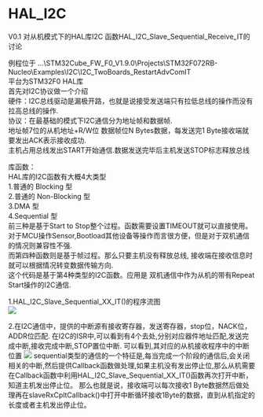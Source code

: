# HAL_I2C
V0.1 对从机模式下的HAL库I2C 函数HAL_I2C_Slave_Sequential_Receive_IT的讨论

例程位于 ...\STM32Cube_FW_F0_V1.9.0\Projects\STM32F072RB-Nucleo\Examples\I2C\I2C_TwoBoards_RestartAdvComIT  
平台为STM32F0 HAL库  
首先对I2C协议做一个介绍  
硬件：I2C总线驱动是漏极开路，也就是说接受发送端只有拉低总线的操作而没有拉高总线的操作.  
协议：在最基础的模式下I2C通信分为地址帧和数据帧.  
     地址帧7位的从机地址+R/W位 数据帧位N Bytes数据，每发送完1 Byte接收端就要发出ACK表示接收成功.  
     主机占用总线发出START开始通信.数据发送完毕后主机发送STOP标志释放总线
  
  库函数：  
  HAL库的I2C函数有大概4大类型  
  1.普通的 Blocking 型  
  2.普通的 Non-Blocking 型  
  3.DMA 型  
  4.Sequential 型  
  前三种是基于Start to Stop整个过程。函数需要设置TIMEOUT就可以直接使用。对于MCU操作Sensor,Bootload其他设备等操作而言很方便，但是对于双机通信的情况则兼容性不强.  
  而第四种函数则是基于帧过程。那么只要主机没有释放总线, 接收端在接收信息时就可以根据情况转变数据传输方向.
    
    这个代码是基于第4种类型的I2C函数。应用是 双机通信中作为从机的带有Repeat Start操作的I2C通信.
  
  1.HAL_I2C_Slave_Sequential_XX_IT()的程序流图  
  ![](https://github.com/stonechenSJ/HAL_I2C/blob/master/HAL_I2C%20structure.png)
  
  2.在I2C通信中，提供的中断源有接收寄存器，发送寄存器，stop位，NACK位，ADDR位匹配.
 在I2C的ISR中,可以看到有4个去处,分别对应器件地址匹配,发送完成中断,接收完成中断,STOP置位中断.
 可以看到,其对应的从机接收程序中的中断位置
 ![](https://github.com/stonechenSJ/HAL_I2C/blob/master/SlaveRx.PNG)
 sequential类型的通信的一个特征是,每当完成一个阶段的通信后,会关闭相关的中断,然后提供Callback函数做处理,如果主机没有发出停止位,那么从机需要在Callback函数中利用HAL_I2C_Slave_Sequential_XX_IT()函数再次打开中断，知道主机发出停止位。
 那么也就是说，接收端可以每次接收1 Byte数据然后做处理再在slaveRxCpltCallback()中打开中断循环接收1Byte的数据，直到从机指定的长度或者主机发出停止位。
